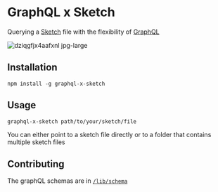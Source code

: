 # GraphQL x Sketch

Querying a [Sketch](https://sketchapp.com) file with the flexibility of [GraphQL](http://graphql.org)

![dziqgfjx4aafxnl jpg-large](https://user-images.githubusercontent.com/3254314/38148368-7eac0150-3456-11e8-8ab2-49188d9575e6.jpeg)

## Installation

```
npm install -g graphql-x-sketch
```

## Usage

```
graphql-x-sketch path/to/your/sketch/file
```

You can either point to a sketch file directly or to a folder that contains multiple sketch files

## Contributing

The graphQL schemas are in [`/lib/schema`](./lib/schema)
